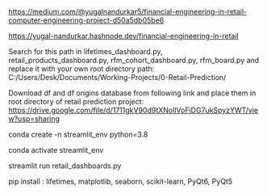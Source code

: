 https://medium.com/@yugalnandurkar5/financial-engineering-in-retail-computer-engineering-project-d50a5db05be6


https://yugal-nandurkar.hashnode.dev/financial-engineering-in-retail

Search for this path in lifetimes_dashboard.py, retail_products_dashboard.py, rfm_cohort_dashboard.py, rfm_board.py and replace it with your own root directory path: C:/Users/Desk/Documents/Working-Projects/0-Retail-Prediction/

Download df and df origins database from following link and place them in root directory of retail prediction project:
https://drive.google.com/file/d/1711gkV90d9tXNolIVoFiDG7ukSpyzYWT/view?usp=sharing

conda create -n streamlit_env python=3.8

conda activate streamlit_env

streamlit run retail_dashboards.py

pip install : lifetimes, matplotlib, seaborn, scikit-learn, PyQt6, PyQt5
